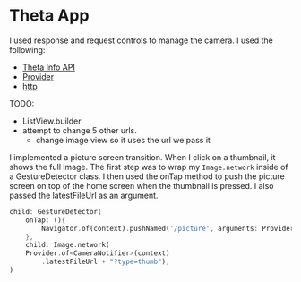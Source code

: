 # Theta App

I used response and request controls to manage the camera. I used the following:

* [Theta Info API](https://api.ricoh/docs/theta-web-api-v2.1/protocols/info/)
* [Provider](https://pub.dev/packages/provider)
* [http](https://pub.dev/packages/http)

TODO: 
* ListView.builder 
* attempt to change 5 other urls. 
    * change image view so it uses the url we pass it 

I implemented a picture screen transition. When I click on a thumbnail, it shows the full image. 
The first step was to wrap my `Image.network` inside of a GestureDetector class. 
I then used the onTap method to push the picture screen on top of the home screen when the thumbnail is pressed. I also passed the latestFileUrl as an argument. 

```dart
child: GestureDetector(
    onTap: (){
        Navigator.of(context).pushNamed('/picture', arguments: Provider.of<CameraNotifier>(context, listen: false).latestFileUrl);
    },
    child: Image.network(
    Provider.of<CameraNotifier>(context)
        .latestFileUrl + "?type=thumb"),
)
```
